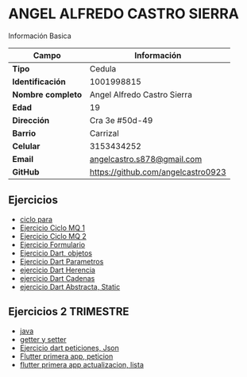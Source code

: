 # ANGEL ALFREDO CASTRO SIERRA
Información Basica

| Campo | Información |
| --- | --- |
| **Tipo** | Cedula |
| **Identificación** | 1001998815 |
| **Nombre completo** | Angel Alfredo Castro Sierra|
| **Edad** | 19 |
| **Dirección** | Cra 3e #50d-49|
| **Barrio** | Carrizal |
| **Celular** | 3153434252 |
| **Email** | angelcastro.s878@gmail.com |
| **GitHub** | https://github.com/angelcastro0923 |

## Ejercicios
- [ciclo para](adso4.md)
- [Ejercicio Ciclo MQ 1](adso5.md)
- [Ejercicio Ciclo MQ 2](adso6.md)
- [Ejercicio Formulario](adso7.md)
- [Ejercicio Dart, objetos](adso8.md)
- [Ejercicio Dart Parametros](adso9.md)
- [ejercicio Dart Herencia](adso10.md)
- [ejercicio Dart Cadenas](adso11.md)
- [ejercicio Dart Abstracta, Static](adso12.md)
## Ejercicios 2 TRIMESTRE
- [java](java.md)
- [getter y setter](getter_y_setter.md)
- [Ejercicio dart peticiones, Json](ejercicio_json.md)
- [Flutter primera app, peticion](adso13.md)
- [flutter primera app actualizacion, lista](adso14.md)



